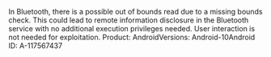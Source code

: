 In Bluetooth, there is a possible out of bounds read due to a missing bounds check. This could lead to remote information disclosure in the Bluetooth service with no additional execution privileges needed. User interaction is not needed for exploitation. Product: AndroidVersions: Android-10Android ID: A-117567437